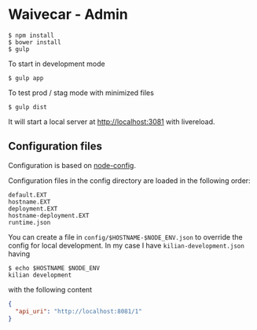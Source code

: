 # Waivecar - Admin

    $ npm install
    $ bower install
    $ gulp

To start in development mode

    $ gulp app

To test prod / stag mode with minimized files

    $ gulp dist

It will start a local server at [http://localhost:3081](http://localhost:3081) with livereload.

## Configuration files

Configuration is based on [node-config](https://github.com/lorenwest/node-config).

Configuration files in the config directory are loaded in the following order:

    default.EXT
    hostname.EXT
    deployment.EXT
    hostname-deployment.EXT
    runtime.json

You can create a file in `config/$HOSTNAME-$NODE_ENV.json` to override the config for local development. In my case I have `kilian-development.json` having

    $ echo $HOSTNAME $NODE_ENV
    kilian development

with the following content

```json
{
  "api_uri": "http://localhost:8081/1"
}
```